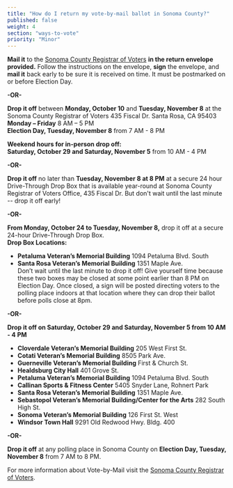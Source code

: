 ```yaml
---
title: "How do I return my vote-by-mail ballot in Sonoma County?"
published: false
weight: 4
section: "ways-to-vote"
priority: "Minor"
---
```


**Mail it** to the [Sonoma County Registrar of Voters](#section-election-office-contact) **in the return envelope provided.** Follow the instructions on the envelope, **sign** the envelope, and **mail it** back early to be sure it is received on time. It must be postmarked on or before Election Day.  

 **-OR-**  
 
**Drop it off** between **Monday, October 10** and **Tuesday, November 8** at the Sonoma County Registrar of Voters 435 Fiscal Dr. Santa Rosa, CA 95403  
**Monday – Friday** 8 AM – 5 PM  
**Election Day, Tuesday, November 8** from 7 AM - 8 PM  

**Weekend hours for in-person drop off:**  
**Saturday, October 29 and Saturday, November 5** from 10 AM - 4 PM  

 **-OR-**  

**Drop it off** no later than **Tuesday, November 8 at 8 PM** at a secure 24 hour Drive-Through Drop Box that is available year-round at Sonoma County Registrar of Voters Office, 435 Fiscal Dr. But don't wait until the last minute -- drop it off early!  

 **-OR-**  

**From Monday, October 24 to Tuesday, November 8,** drop it off at a secure 24-hour Drive-Through Drop Box.  
**Drop Box Locations:**  
- **Petaluma Veteran’s Memorial Building** 1094 Petaluma Blvd. South  
- **Santa Rosa Veteran’s Memorial Building** 1351 Maple Ave.  
Don’t wait until the last minute to drop it off!  Give yourself time because these two boxes may be closed at some point earlier than 8 PM on Election Day. Once closed, a sign will be posted directing voters to the polling place indoors at that location where they can drop their ballot before polls close at 8pm.  

 **-OR-**  

**Drop it off on Saturday, October 29 and Saturday, November 5 from 10 AM - 4 PM**  
- **Cloverdale Veteran’s Memorial Building** 205 West First St.  
- **Cotati Veteran’s Memorial Building** 8505 Park Ave.  
- **Guerneville Veteran’s Memorial Building** First & Church St.  
- **Healdsburg City Hall** 401 Grove St.  
- **Petaluma Veteran’s Memorial Building** 1094 Petaluma Blvd. South  
- **Callinan Sports & Fitness Center** 5405 Snyder Lane, Rohnert Park  
- **Santa Rosa Veteran’s Memorial Building** 1351 Maple Ave.  
- **Sebastopol Veteran’s Memorial Building/Center for the Arts** 282 South High St.  
- **Sonoma Veteran’s Memorial Building** 126 First St. West  
- **Windsor Town Hall** 9291 Old Redwood Hwy. Bldg. 400  

 **-OR-**  

**Drop it off** at any polling place in Sonoma County on **Election Day, Tuesday, November 8** from 7 AM to 8 PM.  

For more information about Vote-by-Mail visit the [Sonoma County Registrar of Voters](http://vote.sonoma-county.org/content.aspx?sid=1009&id=1052#receive_vote_by_mail_ballot).  
